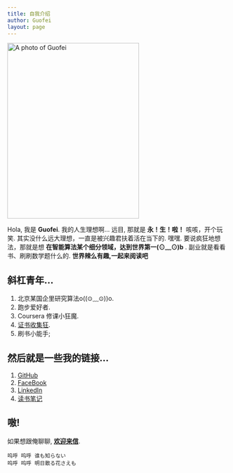 ```yaml
---
title: 自我介绍
author: Guofei
layout: page
---
```


  <img width="300" height="400" alt="A photo of Guofei" src="http://i.imgur.com/Sus27p8.jpg">

Hola, 我是 __Guofei__. 我的人生理想啊... 远目, 那就是 __永！生！啦！__ 咳咳，开个玩笑. 其实没什么远大理想，一直是被兴趣君扶着活在当下的. 嘿嘿. 要说疯狂地想法，那就是想 __在智能算法某个细分领域，达到世界第一(⊙﹏⊙)b__ .  副业就是看看书、刷刷数学题什么的. __世界辣么有趣,一起来阅读吧__

## 斜杠青年…

1. 北京某国企里研究算法o((⊙﹏⊙))o.
2. 跑步爱好者.
3. Coursera 修课小狂魔.
4. [证书收集狂][11].
5. 刷书小能手;

## 然后就是一些我的链接...

1. [GitHub][1]
2. [FaceBook][2]
3. [LinkedIn][3]
4. [读书笔记][4]




## 嗷!

如果想跟俺聊聊, __[欢迎来信][9]__.


	呜呼 呜呼 谁も知らない
	呜呼 呜呼 明日散る花さえも

[1]:  https://github.com/guofei9987
[2]:	https://www.facebook.com/guofei9987
[3]:	https://www.linkedin.com/in/guofei9987
[4]:  https://github.com/guofei9987/MyKnowledge
[9]:	mailto:guofei@foxmail.com
[11]: http://www.guofei.site/2017/02/10/certification/
